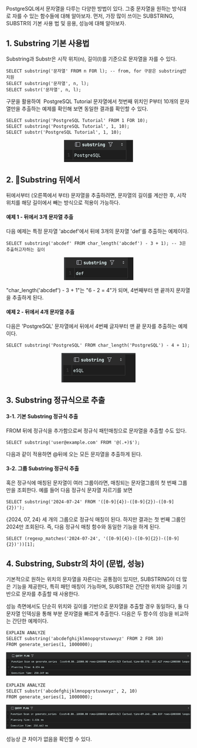 PostgreSQL에서 문자열을 다루는 다양한 방법이 있다. 그중 문자열을 원하는 방식대로 자를 수 있는 함수들에 대해 알아보자. 먼저, 가장 많이 쓰이는 SUBSTRING, SUBSTR의 기본 사용 법 및 응용, 성능에 대해 알아보자.

## 1\. Substring 기본 사용법

Substring과 Substr은 시작 위치(n), 길이(l)를 기준으로 문자열을 자를 수 있다.

```
SELECT substring('문자열' FROM n FOR l); -- from, for 구문은 substring만 지원
SELECT substring('문자열', n, l);
SELECT substr('문자열', n, l);
```

구문을 활용하여  PostgreSQL Tutorial 문자열에서 첫번째 위치인 P부터 10개의 문자열만을 추출하는 예제를 확인해 보면 동일한 결과를 확인할 수 있다.

```
SELECT substring('PostgreSQL Tutorial' FROM 1 FOR 10);
SELECT substring('PostgreSQL Tutorial', 1, 10);
SELECT substr('PostgreSQL Tutorial', 1, 10);
```

<p align="center"><img src="/img/sst1.png"/></p>

## 2\. Substring 뒤에서

뒤에서부터 (오른쪽에서 부터) 문자열을 추출하려면, 문자열의 길이를 계산한 후, 시작 위치를 해당 길이에서 빼는 방식으로 적용이 가능하다. 

#### 예제 1 - 뒤에서 3개 문자열 추출

다음 예제는 특정 문자열 'abcdef'에서 뒤에 3개의 문자열 'def'를 추출하는 예제이다. 

```
SELECT substring('abcdef' FROM char_length('abcdef') - 3 + 1); -- 3은 추출하고자하는 길이
```

<p align="center"><img src="/img/sst2.png"/></p>

"char\_length('abcdef') - 3 + 1"는 "6 - 2 = 4"가 되며, 4번째부터 맨 끝까지 문자열을 추출하게 된다.

#### 예제 2 - 뒤에서 4개 문자열 추출

다음은 'PostgreSQL' 문자열에서 뒤에서 4번째 글자부터 맨 끝 문자를 추출하는 예제이다.

```
SELECT substring('PostgreSQL' FROM char_length('PostgreSQL') - 4 + 1);
```

<p align="center"><img src="/img/sst3.png"/></p>

## 3\. Substring 정규식으로 추출

#### 3-1. 기본 Substring 정규식 추출

FROM 뒤에 정규식을 추가함으로써 정규식 패턴매칭으로 문자열을 추출할 수도 있다.

```
SELECT substring('user@example.com' FROM '@(.+)$');
```

다음과 같이 적용하면 @뒤에 오는 모든 문자열을 추출하게 된다.

#### 3-2. 그룹 Substring 정규식 추출

혹은 정규식에 매칭된 문자열이 여러 그룹이라면, 매칭되는 문자열그룹의 첫 번째 그룹만을 조회한다. 예를 들어 다음 정규식 문자열 자르기를 보면

```
SELECT substring('2024-07-24' FROM '([0-9]{4})-([0-9]{2})-([0-9]{2})');
```

{2024, 07, 24} 세 개의 그룹으로 정규식 매칭이 된다. 하지만 결과는 첫 번째 그룹인 2024만 조회된다. 즉, 다음 정규식 매칭 함수와 동일한 기능을 하게 된다.

```
SELECT (regexp_matches('2024-07-24', '([0-9]{4})-([0-9]{2})-([0-9]{2})'))[1];
```

## 4\. Substring, Substr의 차이 (문법, 성능)

기본적으로 원하는 위치의 문자열을 자른다는 공통점이 있지만, SUBSTRING이 더 많은 기능을 제공한다, 특히 패턴 매칭이 가능하며, SUBSTR은 간단한 위치와 길이를 기반으로 문자를 추출할 때 사용한다.

성능 측면에서도 단순히 위치와 길이를 기반으로 문자열을 추출할 경우 동일하다, 둘 다 문자열 인덱싱을 통해 부분 문자열을 빠르게 추출한다. 다음은 두 함수의 성능을 비교하는 간단한 예제이다. 

```
EXPLAIN ANALYZE
SELECT substring('abcdefghijklmnopqrstuvwxyz' FROM 2 FOR 10)
FROM generate_series(1, 1000000);
```

<p align="center"><img src="/img/sst4.png"/></p>

```
EXPLAIN ANALYZE
SELECT substr('abcdefghijklmnopqrstuvwxyz', 2, 10)
FROM generate_series(1, 1000000);
```

<p align="center"><img src="/img/sst5.png"/></p>

성능상 큰 차이가 없음을 확인할 수 있다.